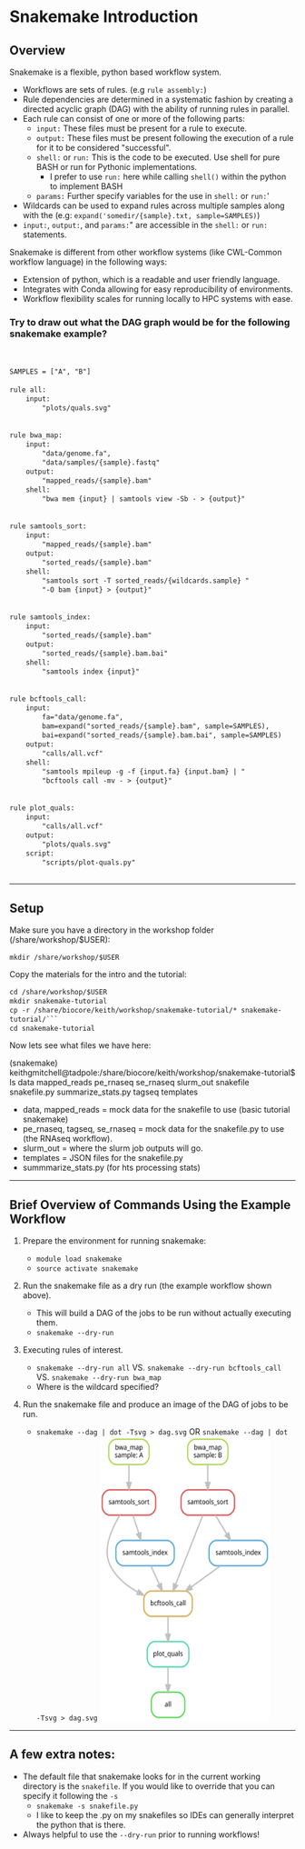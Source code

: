 # Snakemake Introduction

## Overview

Snakemake is a flexible, python based workflow system. 
   - Workflows are sets of rules. (e.g `rule assembly:`)
   - Rule dependencies are determined in a systematic fashion by creating a directed acyclic graph (DAG) with the 
    ability of running rules in parallel. 
   - Each rule can consist of one or more of the following parts:
        + `input:` These files must be present for a rule to execute.
        + `output:` These files must be present following the execution of a rule for it to be considered "successful".
        + `shell:` or `run:` This is the code to be executed. Use shell for pure BASH or run for Pythonic implementations.
            - I prefer to use `run:` here while calling `shell()` within the python to implement BASH
        + `params:` Further specify variables for the use in `shell:` or `run:`' 
   - Wildcards can be used to expand rules across multiple samples along with the (e.g: `expand('somedir/{sample}.txt, sample=SAMPLES)`)
   - `input:`, `output:`, and `params:`" are accessible in the `shell:` or `run:` statements. 

Snakemake is different from other workflow systems (like CWL-Common workflow language) in the following ways:
   - Extension of python, which is a readable and user friendly language. 
   - Integrates with Conda allowing for easy reproducibility of environments. 
   - Workflow flexibility scales for running locally to HPC systems with ease.   


### Try to draw out what the DAG graph would be for the following snakemake example?

<pre class="prettyprint"><code class="language-py" style="background-color:333333">

SAMPLES = ["A", "B"]

rule all:
    input:
        "plots/quals.svg"


rule bwa_map:
    input:
        "data/genome.fa",
        "data/samples/{sample}.fastq"
    output:
        "mapped_reads/{sample}.bam"
    shell:
        "bwa mem {input} | samtools view -Sb - > {output}"


rule samtools_sort:
    input:
        "mapped_reads/{sample}.bam"
    output:
        "sorted_reads/{sample}.bam"
    shell:
        "samtools sort -T sorted_reads/{wildcards.sample} "
        "-O bam {input} > {output}"


rule samtools_index:
    input:
        "sorted_reads/{sample}.bam"
    output:
        "sorted_reads/{sample}.bam.bai"
    shell:
        "samtools index {input}"


rule bcftools_call:
    input:
        fa="data/genome.fa",
        bam=expand("sorted_reads/{sample}.bam", sample=SAMPLES),
        bai=expand("sorted_reads/{sample}.bam.bai", sample=SAMPLES)
    output:
        "calls/all.vcf"
    shell:
        "samtools mpileup -g -f {input.fa} {input.bam} | "
        "bcftools call -mv - > {output}"


rule plot_quals:
    input:
        "calls/all.vcf"
    output:
        "plots/quals.svg"
    script:
        "scripts/plot-quals.py"

</code></pre>

---

## Setup
Make sure you have a directory in the workshop folder (/share/workshop/$USER):

```
mkdir /share/workshop/$USER
```

Copy the materials for the intro and the tutorial:
``` 
cd /share/workshop/$USER
mkdir snakemake-tutorial
cp -r /share/biocore/keith/workshop/snakemake-tutorial/* snakemake-tutorial/```
cd snakemake-tutorial
```

Now lets see what files we have here:

<div class="output">(snakemake) keithgmitchell@tadpole:/share/biocore/keith/workshop/snakemake-tutorial$ ls
data  mapped_reads  pe_rnaseq  se_rnaseq  slurm_out  snakefile	snakefile.py  summarize_stats.py  tagseq  templates
</div>

 - data, mapped_reads = mock data for the snakefile to use (basic tutorial snakemake)
 - pe_rnaseq, tagseq, se_rnaseq = mock data for the snakefile.py to use (the RNAseq workflow).
 - slurm_out = where the slurm job outputs will go. 
 - templates = JSON files for the snakefile.py 
 - summmarize_stats.py (for hts processing stats) 
 

---
 
## Brief Overview of Commands Using the Example Workflow

1. Prepare the environment for running snakemake:
    - `module load snakemake`
    - `source activate snakemake`

2. Run the snakemake file as a dry run (the example workflow shown above). 
    - This will build a DAG of the jobs to be run without actually executing them.
    - `snakemake --dry-run`

3. Executing rules of interest. 
    - `snakemake --dry-run all` VS. `snakemake --dry-run bcftools_call` VS. `snakemake --dry-run bwa_map`
    - Where is the wildcard specified?
    
4. Run the snakemake file and produce an image of the DAG of jobs to be run.
    - `snakemake --dag | dot -Tsvg > dag.svg` OR `snakemake --dag | dot -Tsvg > dag.svg`
        <img src="dag.svg" alt="dag" height="500px" width="300px"/>


---

## A few extra notes: 
   - The default file that snakemake looks for in the current working directory is the `snakefile`. If you would like to 
    override that you can specify it following the `-s`
        - `snakemake -s snakefile.py`
        - I like to keep the .py on my snakefiles so IDEs can generally interpret the python that is there.
   - Always helpful to use the `--dry-run` prior to running workflows!



